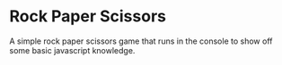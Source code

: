 # Rock Paper Scissors

A simple rock paper scissors game that runs in the console to show off some
basic javascript knowledge.